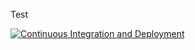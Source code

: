 Test

[![Continuous Integration and Deployment](https://github.com/Amorganskate/test-ci-cd/actions/workflows/ci-cd.yaml/badge.svg)](https://github.com/Amorganskate/test-ci-cd/actions/workflows/ci-cd.yaml)

